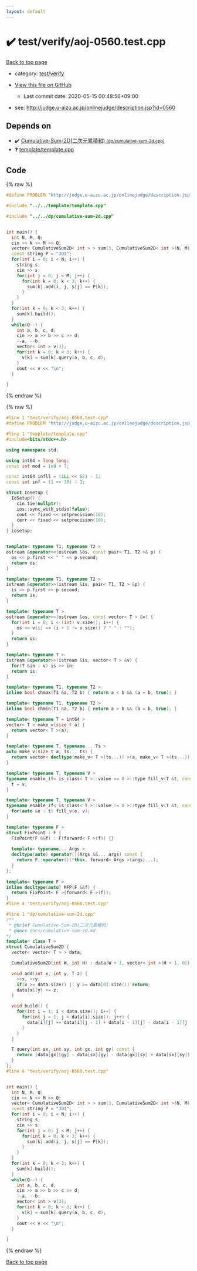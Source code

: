 ```yaml
---
layout: default
---
```


<!-- mathjax config similar to math.stackexchange -->
<script type="text/javascript" async
  src="https://cdnjs.cloudflare.com/ajax/libs/mathjax/2.7.5/MathJax.js?config=TeX-MML-AM_CHTML">
</script>
<script type="text/x-mathjax-config">
  MathJax.Hub.Config({
    TeX: { equationNumbers: { autoNumber: "AMS" }},
    tex2jax: {
      inlineMath: [ ['$','$'] ],
      processEscapes: true
    },
    "HTML-CSS": { matchFontHeight: false },
    displayAlign: "left",
    displayIndent: "2em"
  });
</script>

<script type="text/javascript" src="https://cdnjs.cloudflare.com/ajax/libs/jquery/3.4.1/jquery.min.js"></script>
<script src="https://cdn.jsdelivr.net/npm/jquery-balloon-js@1.1.2/jquery.balloon.min.js" integrity="sha256-ZEYs9VrgAeNuPvs15E39OsyOJaIkXEEt10fzxJ20+2I=" crossorigin="anonymous"></script>
<script type="text/javascript" src="../../../assets/js/copy-button.js"></script>
<link rel="stylesheet" href="../../../assets/css/copy-button.css" />


# :heavy_check_mark: test/verify/aoj-0560.test.cpp

<a href="../../../index.html">Back to top page</a>

* category: <a href="../../../index.html#5a4423c79a88aeb6104a40a645f9430c">test/verify</a>
* <a href="{{ site.github.repository_url }}/blob/master/test/verify/aoj-0560.test.cpp">View this file on GitHub</a>
    - Last commit date: 2020-05-15 00:48:56+09:00


* see: <a href="http://judge.u-aizu.ac.jp/onlinejudge/description.jsp?id=0560">http://judge.u-aizu.ac.jp/onlinejudge/description.jsp?id=0560</a>


## Depends on

* :heavy_check_mark: <a href="../../../library/dp/cumulative-sum-2d.cpp.html">Cumulative-Sum-2D(二次元累積和) <small>(dp/cumulative-sum-2d.cpp)</small></a>
* :question: <a href="../../../library/template/template.cpp.html">template/template.cpp</a>


## Code

<a id="unbundled"></a>
{% raw %}
```cpp
#define PROBLEM "http://judge.u-aizu.ac.jp/onlinejudge/description.jsp?id=0560"

#include "../../template/template.cpp"

#include "../../dp/cumulative-sum-2d.cpp"


int main() {
  int N, M, Q;
  cin >> N >> M >> Q;
  vector< CumulativeSum2D< int > > sum(3, CumulativeSum2D< int >(N, M));
  const string P = "JOI";
  for(int i = 0; i < N; i++) {
    string s;
    cin >> s;
    for(int j = 0; j < M; j++) {
      for(int k = 0; k < 3; k++) {
        sum[k].add(i, j, s[j] == P[k]);
      }
    }
  }
  for(int k = 0; k < 3; k++) {
    sum[k].build();
  }
  while(Q--) {
    int a, b, c, d;
    cin >> a >> b >> c >> d;
    --a, --b;
    vector< int > v(3);
    for(int k = 0; k < 3; k++) {
      v[k] = sum[k].query(a, b, c, d);
    }
    cout << v << "\n";
  }

}

```
{% endraw %}

<a id="bundled"></a>
{% raw %}
```cpp
#line 1 "test/verify/aoj-0560.test.cpp"
#define PROBLEM "http://judge.u-aizu.ac.jp/onlinejudge/description.jsp?id=0560"

#line 1 "template/template.cpp"
#include<bits/stdc++.h>

using namespace std;

using int64 = long long;
const int mod = 1e9 + 7;

const int64 infll = (1LL << 62) - 1;
const int inf = (1 << 30) - 1;

struct IoSetup {
  IoSetup() {
    cin.tie(nullptr);
    ios::sync_with_stdio(false);
    cout << fixed << setprecision(10);
    cerr << fixed << setprecision(10);
  }
} iosetup;


template< typename T1, typename T2 >
ostream &operator<<(ostream &os, const pair< T1, T2 >& p) {
  os << p.first << " " << p.second;
  return os;
}

template< typename T1, typename T2 >
istream &operator>>(istream &is, pair< T1, T2 > &p) {
  is >> p.first >> p.second;
  return is;
}

template< typename T >
ostream &operator<<(ostream &os, const vector< T > &v) {
  for(int i = 0; i < (int) v.size(); i++) {
    os << v[i] << (i + 1 != v.size() ? " " : "");
  }
  return os;
}

template< typename T >
istream &operator>>(istream &is, vector< T > &v) {
  for(T &in : v) is >> in;
  return is;
}

template< typename T1, typename T2 >
inline bool chmax(T1 &a, T2 b) { return a < b && (a = b, true); }

template< typename T1, typename T2 >
inline bool chmin(T1 &a, T2 b) { return a > b && (a = b, true); }

template< typename T = int64 >
vector< T > make_v(size_t a) {
  return vector< T >(a);
}

template< typename T, typename... Ts >
auto make_v(size_t a, Ts... ts) {
  return vector< decltype(make_v< T >(ts...)) >(a, make_v< T >(ts...));
}

template< typename T, typename V >
typename enable_if< is_class< T >::value == 0 >::type fill_v(T &t, const V &v) {
  t = v;
}

template< typename T, typename V >
typename enable_if< is_class< T >::value != 0 >::type fill_v(T &t, const V &v) {
  for(auto &e : t) fill_v(e, v);
}

template< typename F >
struct FixPoint : F {
  FixPoint(F &&f) : F(forward< F >(f)) {}
 
  template< typename... Args >
  decltype(auto) operator()(Args &&... args) const {
    return F::operator()(*this, forward< Args >(args)...);
  }
};
 
template< typename F >
inline decltype(auto) MFP(F &&f) {
  return FixPoint< F >{forward< F >(f)};
}
#line 4 "test/verify/aoj-0560.test.cpp"

#line 1 "dp/cumulative-sum-2d.cpp"
/**
 * @brief Cumulative-Sum-2D(二次元累積和)
 * @docs docs/cumulative-sum-2d.md
*/
template< class T >
struct CumulativeSum2D {
  vector< vector< T > > data;

  CumulativeSum2D(int W, int H) : data(W + 1, vector< int >(H + 1, 0)) {}

  void add(int x, int y, T z) {
    ++x, ++y;
    if(x >= data.size() || y >= data[0].size()) return;
    data[x][y] += z;
  }

  void build() {
    for(int i = 1; i < data.size(); i++) {
      for(int j = 1; j < data[i].size(); j++) {
        data[i][j] += data[i][j - 1] + data[i - 1][j] - data[i - 1][j - 1];
      }
    }
  }

  T query(int sx, int sy, int gx, int gy) const {
    return (data[gx][gy] - data[sx][gy] - data[gx][sy] + data[sx][sy]);
  }
};
#line 6 "test/verify/aoj-0560.test.cpp"


int main() {
  int N, M, Q;
  cin >> N >> M >> Q;
  vector< CumulativeSum2D< int > > sum(3, CumulativeSum2D< int >(N, M));
  const string P = "JOI";
  for(int i = 0; i < N; i++) {
    string s;
    cin >> s;
    for(int j = 0; j < M; j++) {
      for(int k = 0; k < 3; k++) {
        sum[k].add(i, j, s[j] == P[k]);
      }
    }
  }
  for(int k = 0; k < 3; k++) {
    sum[k].build();
  }
  while(Q--) {
    int a, b, c, d;
    cin >> a >> b >> c >> d;
    --a, --b;
    vector< int > v(3);
    for(int k = 0; k < 3; k++) {
      v[k] = sum[k].query(a, b, c, d);
    }
    cout << v << "\n";
  }

}

```
{% endraw %}

<a href="../../../index.html">Back to top page</a>

